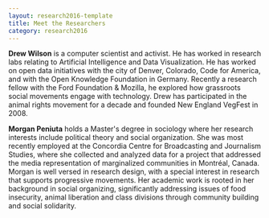 ```yaml
---
layout: research2016-template
title: Meet the Researchers
category: research2016
---
```


**Drew Wilson** is a computer scientist and activist. He has worked in research labs relating to Artificial Intelligence and Data Visualization. He has worked on open data initiatives with the city of Denver, Colorado, Code for America, and with the Open Knowledge Foundation in Germany. Recently a research fellow with the Ford Foundation & Mozilla, he explored how grassroots social movements engage with technology. Drew has participated in the animal rights movement for a decade and founded New England VegFest in 2008.

**Morgan Peniuta** holds a Master's degree in sociology where her research interests include political theory and social organization. She was most recently employed at the Concordia Centre for Broadcasting and Journalism Studies, where she collected and analyzed data for a project that addressed the media representation of marginalized communities in Montréal, Canada. Morgan is well versed in research design, with a special interest in research that supports progressive movements. Her academic work is rooted in her background in social organizing, significantly addressing issues of food insecurity, animal liberation and class divisions through community building and social solidarity.  
